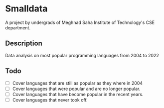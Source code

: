 # Smalldata
A project by undergrads of Meghnad Saha Institute of Technology's CSE department.


## Description 
Data analysis on most popular programming languages from 2004 to 2022

## Todo

- [ ] Cover languages that are still as popular as they where in 2004
- [ ] Cover languages that were popular and are no longer popular.
- [ ] Cover languages that have become popular in the recent years.
- [ ] Cover languages that never took off.
